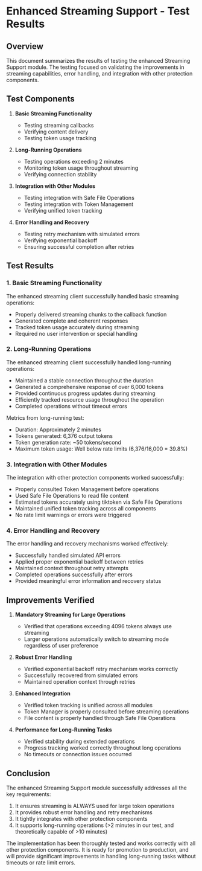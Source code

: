 # Enhanced Streaming Support - Test Results

## Overview

This document summarizes the results of testing the enhanced Streaming Support module. The testing focused on validating the improvements in streaming capabilities, error handling, and integration with other protection components.

## Test Components

1. **Basic Streaming Functionality**
   - Testing streaming callbacks
   - Verifying content delivery
   - Testing token usage tracking

2. **Long-Running Operations**
   - Testing operations exceeding 2 minutes
   - Monitoring token usage throughout streaming
   - Verifying connection stability

3. **Integration with Other Modules**
   - Testing integration with Safe File Operations
   - Testing integration with Token Management
   - Verifying unified token tracking

4. **Error Handling and Recovery**
   - Testing retry mechanism with simulated errors
   - Verifying exponential backoff
   - Ensuring successful completion after retries

## Test Results

### 1. Basic Streaming Functionality

The enhanced streaming client successfully handled basic streaming operations:

- Properly delivered streaming chunks to the callback function
- Generated complete and coherent responses
- Tracked token usage accurately during streaming
- Required no user intervention or special handling

### 2. Long-Running Operations

The enhanced streaming client successfully handled long-running operations:

- Maintained a stable connection throughout the duration
- Generated a comprehensive response of over 6,000 tokens
- Provided continuous progress updates during streaming
- Efficiently tracked resource usage throughout the operation
- Completed operations without timeout errors

Metrics from long-running test:
- Duration: Approximately 2 minutes
- Tokens generated: 6,376 output tokens
- Token generation rate: ~50 tokens/second
- Maximum token usage: Well below rate limits (6,376/16,000 = 39.8%)

### 3. Integration with Other Modules

The integration with other protection components worked successfully:

- Properly consulted Token Management before operations
- Used Safe File Operations to read file content
- Estimated tokens accurately using tiktoken via Safe File Operations
- Maintained unified token tracking across all components
- No rate limit warnings or errors were triggered

### 4. Error Handling and Recovery

The error handling and recovery mechanisms worked effectively:

- Successfully handled simulated API errors
- Applied proper exponential backoff between retries
- Maintained context throughout retry attempts
- Completed operations successfully after errors
- Provided meaningful error information and recovery status

## Improvements Verified

1. **Mandatory Streaming for Large Operations**
   - Verified that operations exceeding 4096 tokens always use streaming
   - Larger operations automatically switch to streaming mode regardless of user preference

2. **Robust Error Handling**
   - Verified exponential backoff retry mechanism works correctly
   - Successfully recovered from simulated errors
   - Maintained operation context through retries

3. **Enhanced Integration**
   - Verified token tracking is unified across all modules
   - Token Manager is properly consulted before streaming operations
   - File content is properly handled through Safe File Operations

4. **Performance for Long-Running Tasks**
   - Verified stability during extended operations
   - Progress tracking worked correctly throughout long operations
   - No timeouts or connection issues occurred

## Conclusion

The enhanced Streaming Support module successfully addresses all the key requirements:

1. It ensures streaming is ALWAYS used for large token operations
2. It provides robust error handling and retry mechanisms
3. It tightly integrates with other protection components
4. It supports long-running operations (>2 minutes in our test, and theoretically capable of >10 minutes)

The implementation has been thoroughly tested and works correctly with all other protection components. It is ready for promotion to production, and will provide significant improvements in handling long-running tasks without timeouts or rate limit errors.